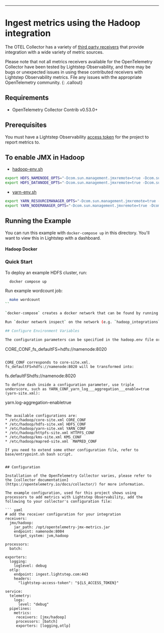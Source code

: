 
---
# Ingest metrics using the Hadoop integration

The OTEL Collector has a variety of [third party receivers](https://github.com/open-telemetry/opentelemetry-collector-contrib/tree/master/receiver) that provide integration with a wide variety of metric sources.

Please note that not all metrics receivers available for the OpenTelemetry Collector have been tested by Lightstep Observability, and there may be bugs or unexpected issues in using these contributed receivers with Lightstep Observability metrics. File any issues with the appropriate OpenTelemetry community.
{: .callout}

## Requirements

* OpenTelemetry Collector Contrib v0.53.0+

## Prerequisites

You must have a Lightstep Observability [access token](/docs/create-and-manage-access-tokens) for the project to report metrics to.

## To enable JMX in Hadoop

* [hadoop-env.sh](/collector/hadoop/conf/hadoop-env.sh)
```sh
export HDFS_NAMENODE_OPTS="-Dcom.sun.management.jmxremote=true -Dcom.sun.management.jmxremote.authenticate=false -Dcom.sun.management.jmxremote.ssl=false -Dcom.sun.management.jmxremote.port=8004 $HDFS_NAMENODE_OPTS"
export HDFS_DATANODE_OPTS="-Dcom.sun.management.jmxremote=true -Dcom.sun.management.jmxremote.authenticate=false -Dcom.sun.management.jmxremote.ssl=false -Dcom.sun.management.jmxremote.port=8006 $HDFS_DATANODE_OPTS"
```

* [yarn-env.sh](/collector/hadoop/conf/yarn-env.sh)
```sh
export YARN_RESOURCEMANAGER_OPTS="-Dcom.sun.management.jmxremote=true -Dcom.sun.management.jmxremote.authenticate=false -Dcom.sun.management.jmxremote.ssl=false -Dcom.sun.management.jmxremote.port=8002 $YARN_RESOURCEMANAGER_OPTS"
export YARN_NODEMANAGER_OPTS="-Dcom.sun.management.jmxremote=true -Dcom.sun.management.jmxremote.authenticate=false -Dcom.sun.management.jmxremote.ssl=false -Dcom.sun.management.jmxremote.port=8002 $YARN_NODEMANAGER_OPTS"
```


## Running the Example

You can run this example with `docker-compose up` in this directory. You'll want to view this in Lightstep with a dashboard. 

#### Hadoop Docker

### Quick Start

To deploy an example HDFS cluster, run:
``` sh
  docker compose up
```

Run example wordcount job:
``` sh
  make wordcount
``

`docker-compose` creates a docker network that can be found by running `docker network list`, e.g. `hadoop_integrations`.

Run `docker network inspect` on the network (e.g. `hadoop_integrations`) to find the IP the hadoop interfaces are published on.

## Configure Environment Variables

The configuration parameters can be specified in the hadoop.env file or as environmental variables for specific services (e.g. namenode, datanode etc.):
```
  CORE_CONF_fs_defaultFS=hdfs://namenode:8020
```

CORE_CONF corresponds to core-site.xml. fs_defaultFS=hdfs://namenode:8020 will be transformed into:
```
  <property><name>fs.defaultFS</name><value>hdfs://namenode:8020</value></property>
```
To define dash inside a configuration parameter, use triple underscore, such as YARN_CONF_yarn_log___aggregation___enable=true (yarn-site.xml):
```
  <property><name>yarn.log-aggregation-enable</name><value>true</value></property>
```

The available configurations are:
* /etc/hadoop/core-site.xml CORE_CONF
* /etc/hadoop/hdfs-site.xml HDFS_CONF
* /etc/hadoop/yarn-site.xml YARN_CONF
* /etc/hadoop/httpfs-site.xml HTTPFS_CONF
* /etc/hadoop/kms-site.xml KMS_CONF
* /etc/hadoop/mapred-site.xml  MAPRED_CONF

If you need to extend some other configuration file, refer to base/entrypoint.sh bash script.


## Configuration

Installation of the OpenTelemetry Collector varies, please refer to the [collector documentation](https://opentelemetry.io/docs/collector/) for more information.

The example configuration, used for this project shows using processors to add metrics with Lightstep Observability, add the following to your collector's configuration file:

``` yaml
# add the receiver configuration for your integration
receivers:
  jmx/hadoop:
    jar_path: /opt/opentelemetry-jmx-metrics.jar
    endpoint: namenode:8004
    target_system: jvm,hadoop

processors:
  batch:

exporters:
  logging:
    loglevel: debug
  otlp:
    endpoint: ingest.lightstep.com:443
    headers: 
      "lightstep-access-token": "${LS_ACCESS_TOKEN}"

service:
  telemetry:
    logs:
      level: "debug"
  pipelines:
    metrics:
     receivers: [jmx/hadoop]
     processors: [batch]
     exporters: [logging,otlp]  
```


